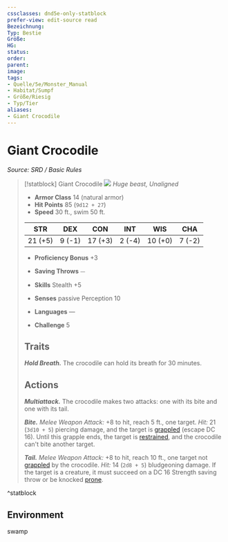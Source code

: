 ```yaml
---
cssclasses: dnd5e-only-statblock
prefer-view: edit-source read
Bezeichnung: 
Typ: Bestie
Größe: 
HG: 
status:
order:
parent:
image: 
tags:
- Quelle/5e/Monster_Manual
- Habitat/Sumpf
- Größe/Riesig
- Typ/Tier
aliases:
- Giant Crocodile
---
```

# Giant Crocodile
*Source: SRD / Basic Rules*  

> [!statblock] Giant Crocodile
> ![](compendium/bestiary/beast/token/giant-crocodile.png#token)
> *Huge beast, Unaligned*
> 
> - **Armor Class** 14  (natural armor)
> - **Hit Points** 85 (`9d12 + 27`)
> - **Speed** 30 ft., swim 50 ft.
> 
> |STR|DEX|CON|INT|WIS|CHA|
> |:---:|:---:|:---:|:---:|:---:|:---:|
> |21 (+5)| 9 (-1)|17 (+3)| 2 (-4)|10 (+0)| 7 (-2)|
> 
> - **Proficiency Bonus** +3
> - **Saving Throws** ⏤
> - **Skills** Stealth +5
> - **Senses** passive Perception 10
> 
> - **Languages** —
> - **Challenge** 5
> 
> ## Traits
> 
> ***Hold Breath.*** The crocodile can hold its breath for 30 minutes.
> 
> ## Actions
> 
> ***Multiattack.*** The crocodile makes two attacks: one with its bite and one with its tail.
> 
> ***Bite.*** *Melee Weapon Attack:* +8 to hit, reach 5 ft., one target. *Hit:* 21 (`3d10 + 5`) piercing damage, and the target is [grappled](rules/conditions.md#grappled) (escape DC 16). Until this grapple ends, the target is [restrained](rules/conditions.md#restrained), and the crocodile can't bite another target.
> 
> ***Tail.*** *Melee Weapon Attack:* +8 to hit, reach 10 ft., one target not [grappled](rules/conditions.md#grappled) by the crocodile. *Hit:* 14 (`2d8 + 5`) bludgeoning damage. If the target is a creature, it must succeed on a DC 16 Strength saving throw or be knocked [prone](rules/conditions.md#prone).

^statblock

## Environment

swamp